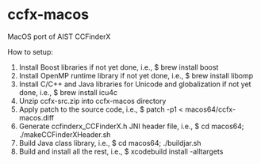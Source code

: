 # ccfx-macos
MacOS port of AIST CCFinderX

How to setup:
1.  Install Boost libraries if not yet done, i.e., $ brew install boost
2.  Install OpenMP runtime library if not yet done, i.e., $ brew install libomp
3.  Install C/C++ and Java libraries for Unicode and globalization if not yet done, i.e., $ brew install icu4c
4.  Unzip ccfx-src.zip into ccfx-macos directory
5.  Apply patch to the source code, i.e., $ patch -p1 < macos64/ccfx-macos.diff
6.  Generate ccfinderx_CCFinderX.h JNI header file, i.e., $ cd macos64; ./makeCCFinderXHeader.sh
7.  Build Java class library, i.e., $ cd macos64; ./buildjar.sh
8.  Build and install all the rest, i.e., $ xcodebuild install -alltargets
